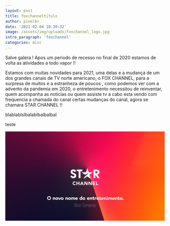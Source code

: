 ```yaml
---
layout: post
title: foxchanneltitulo
author: pixelbr
date: '2021-02-04 10:30:32'
image: /assets/img/uploads/foxchannel_logo.jpg
intro_paragraph: 'foxchannel'
categories: misc
---
```


Salve galera ! Apos um periodo de recesso no final de 2020 estamos de volta as atividades a todo vapor !!

Estamos com muitas novidades para 2021, uma delas e a mudança de um dos grandes canais de TV norte americano, o FOX CHANNEL, para a surpresa de muitos e a estranheza de poucos , 
como podemos ver com a advento da pandemia em 2020, o entretenimento necessitou de reinventar, quem acompanha as noticias ou quem assiste tv a cabo esta vendo com frequencia a chamada do canal
certas mudanças do canal, agora se chamara STAR CHANNEL !!

blablablslbalablbalbalbal


teste

![Netlify CMS Screenshot](/assets/img/uploads/starchannel_chamada.jpg)

